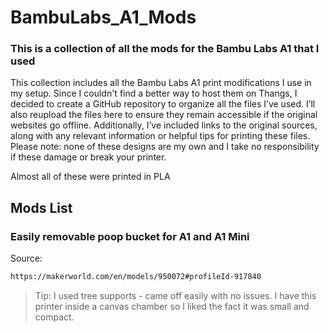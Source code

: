 # BambuLabs_A1_Mods
### This is a collection of all the mods for the Bambu Labs A1 that I used

This collection includes all the Bambu Labs A1 print modifications I use in my setup. Since I couldn't find a better way to host them on Thangs, I decided to create a GitHub repository to organize all the files I’ve used. I’ll also reupload the files here to ensure they remain accessible if the original websites go offline. Additionally, I’ve included links to the original sources, along with any relevant information or helpful tips for printing these files. Please note: none of these designs are my own and I take no responsibility if these damage or break your printer. 

Almost all of these were printed in PLA

## Mods List

### Easily removable poop bucket for A1 and A1 Mini
Source: 
```bash
https://makerworld.com/en/models/950072#profileId-917840 
```
> Tip: I used tree supports - came off easily with no issues. I have this printer inside a canvas chamber so I liked the fact it was small and compact. 

